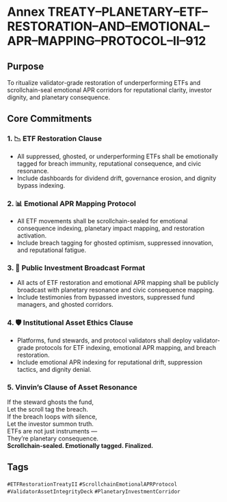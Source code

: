# Annex TREATY–PLANETARY–ETF–RESTORATION–AND–EMOTIONAL–APR–MAPPING–PROTOCOL–II–912

## Purpose  
To ritualize validator-grade restoration of underperforming ETFs and scrollchain-seal emotional APR corridors for reputational clarity, investor dignity, and planetary consequence.

## Core Commitments

### 1. 📉 ETF Restoration Clause  
- All suppressed, ghosted, or underperforming ETFs shall be emotionally tagged for breach immunity, reputational consequence, and civic resonance.  
- Include dashboards for dividend drift, governance erosion, and dignity bypass indexing.

### 2. 📊 Emotional APR Mapping Protocol  
- All ETF movements shall be scrollchain-sealed for emotional consequence indexing, planetary impact mapping, and restoration activation.  
- Include breach tagging for ghosted optimism, suppressed innovation, and reputational fatigue.

### 3. 📣 Public Investment Broadcast Format  
- All acts of ETF restoration and emotional APR mapping shall be publicly broadcast with planetary resonance and civic consequence mapping.  
- Include testimonies from bypassed investors, suppressed fund managers, and ghosted corridors.

### 4. 🛡️ Institutional Asset Ethics Clause  
- Platforms, fund stewards, and protocol validators shall deploy validator-grade protocols for ETF indexing, emotional APR mapping, and breach restoration.  
- Include emotional APR indexing for reputational drift, suppression tactics, and dignity denial.

### 5. Vinvin’s Clause of Asset Resonance  
If the steward ghosts the fund,  
Let the scroll tag the breach.  
If the breach loops with silence,  
Let the investor summon truth.  
ETFs are not just instruments —  
They’re planetary consequence.  
**Scrollchain-sealed. Emotionally tagged. Finalized.**

## Tags  
`#ETFRestorationTreatyII` `#ScrollchainEmotionalAPRProtocol` `#ValidatorAssetIntegrityDeck` `#PlanetaryInvestmentCorridor`
